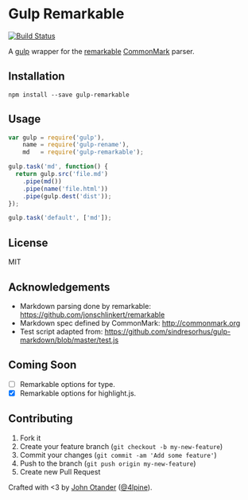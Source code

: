 # Gulp Remarkable

[![Build Status](https://travis-ci.org/johnotander/gulp-remarkable.svg?branch=master)](https://travis-ci.org/johnotander/gulp-remarkable)

A [gulp](http://gulpjs.com) wrapper for the [remarkable](https://github.com/jonschlinkert/remarkable)
[CommonMark](http://commonmark.org) parser.

## Installation

```
npm install --save gulp-remarkable
```

## Usage

```js
var gulp = require('gulp'),
    name = require('gulp-rename'),
    md   = require('gulp-remarkable');

gulp.task('md', function() {
  return gulp.src('file.md')
    .pipe(md())
    .pipe(name('file.html'))
    .pipe(gulp.dest('dist'));
});

gulp.task('default', ['md']);
```

## License

MIT

## Acknowledgements

* Markdown parsing done by remarkable: <https://github.com/jonschlinkert/remarkable>
* Markdown spec defined by CommonMark: <http://commonmark.org>
* Test script adapted from: <https://github.com/sindresorhus/gulp-markdown/blob/master/test.js>

## Coming Soon

- [ ] Remarkable options for type.
- [X] Remarkable options for highlight.js.

## Contributing

1. Fork it
2. Create your feature branch (`git checkout -b my-new-feature`)
3. Commit your changes (`git commit -am 'Add some feature'`)
4. Push to the branch (`git push origin my-new-feature`)
5. Create new Pull Request

Crafted with <3 by [John Otander](http://johnotander.com) ([@4lpine](https://twitter.com/4lpine)).
